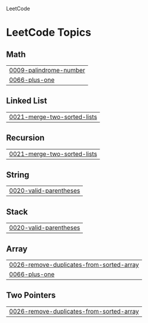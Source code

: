 LeetCode

<!---LeetCode Topics Start-->
# LeetCode Topics
## Math
|  |
| ------- |
| [0009-palindrome-number](https://github.com/AlirezaAccelerates/LeetCode/tree/master/0009-palindrome-number) |
| [0066-plus-one](https://github.com/AlirezaAccelerates/LeetCode/tree/master/0066-plus-one) |
## Linked List
|  |
| ------- |
| [0021-merge-two-sorted-lists](https://github.com/AlirezaAccelerates/LeetCode/tree/master/0021-merge-two-sorted-lists) |
## Recursion
|  |
| ------- |
| [0021-merge-two-sorted-lists](https://github.com/AlirezaAccelerates/LeetCode/tree/master/0021-merge-two-sorted-lists) |
## String
|  |
| ------- |
| [0020-valid-parentheses](https://github.com/AlirezaAccelerates/LeetCode/tree/master/0020-valid-parentheses) |
## Stack
|  |
| ------- |
| [0020-valid-parentheses](https://github.com/AlirezaAccelerates/LeetCode/tree/master/0020-valid-parentheses) |
## Array
|  |
| ------- |
| [0026-remove-duplicates-from-sorted-array](https://github.com/AlirezaAccelerates/LeetCode/tree/master/0026-remove-duplicates-from-sorted-array) |
| [0066-plus-one](https://github.com/AlirezaAccelerates/LeetCode/tree/master/0066-plus-one) |
## Two Pointers
|  |
| ------- |
| [0026-remove-duplicates-from-sorted-array](https://github.com/AlirezaAccelerates/LeetCode/tree/master/0026-remove-duplicates-from-sorted-array) |
<!---LeetCode Topics End-->